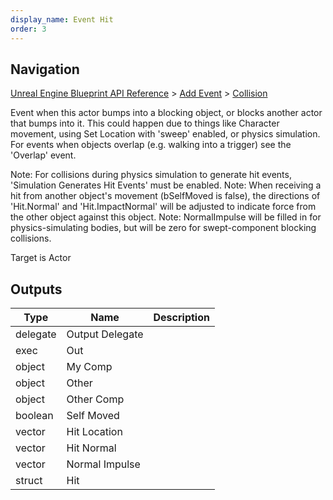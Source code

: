 ```yaml
---
display_name: Event Hit
order: 3
---
```

## Navigation

[Unreal Engine Blueprint API Reference](https://dev.epicgames.com/documentation/en-us/unreal-engine/BlueprintAPI) > [Add Event](https://dev.epicgames.com/documentation/en-us/unreal-engine/BlueprintAPI/AddEvent) > [Collision](https://dev.epicgames.com/documentation/en-us/unreal-engine/BlueprintAPI/AddEvent/Collision)

Event when this actor bumps into a blocking object, or blocks another actor that bumps into it.
This could happen due to things like Character movement, using Set Location with 'sweep' enabled, or physics simulation.
For events when objects overlap (e.g. walking into a trigger) see the 'Overlap' event.

Note: For collisions during physics simulation to generate hit events, 'Simulation Generates Hit Events' must be enabled.
Note: When receiving a hit from another object's movement (bSelfMoved is false), the directions of 'Hit.Normal' and 'Hit.ImpactNormal'
will be adjusted to indicate force from the other object against this object.
Note: NormalImpulse will be filled in for physics-simulating bodies, but will be zero for swept-component blocking collisions.

Target is Actor

## Outputs

| Type | Name | Description |
| --- | --- | --- |
| delegate | Output Delegate |  |
| exec | Out |  |
| object | My Comp |  |
| object | Other |  |
| object | Other Comp |  |
| boolean | Self Moved |  |
| vector | Hit Location |  |
| vector | Hit Normal |  |
| vector | Normal Impulse |  |
| struct | Hit |  |
